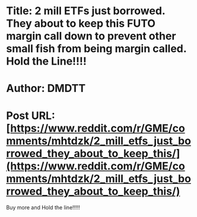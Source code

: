 # Title: 2 mill ETFs just borrowed. They about to keep this FUTO margin call down to prevent other small fish from being margin called. Hold the Line!!!!
# Author: DMDTT
# Post URL: [https://www.reddit.com/r/GME/comments/mhtdzk/2_mill_etfs_just_borrowed_they_about_to_keep_this/](https://www.reddit.com/r/GME/comments/mhtdzk/2_mill_etfs_just_borrowed_they_about_to_keep_this/)


Buy more and Hold the line!!!!!